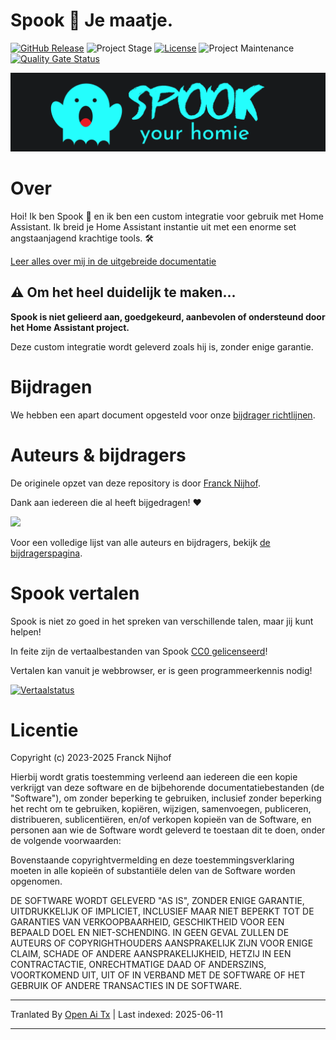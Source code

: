 # Spook 👻 Je maatje.

[![GitHub Release][releases-shield]][releases]
![Project Stage][project-stage-shield]
[![License][license-shield]](https://raw.githubusercontent.com/frenck/spook/main/LICENSE.md)
![Project Maintenance][maintenance-shield]
[![Quality Gate Status][sonarcloud-shield]][sonarcloud]

![Spook - Je maatje](https://raw.githubusercontent.com/frenck/spook/main/logos/logo_wordmark_catchphrase_2048x512.png)

# Over

Hoi! Ik ben Spook 👻 en ik ben een custom integratie voor gebruik met Home Assistant.
Ik breid je Home Assistant instantie uit met een enorme set angstaanjagend krachtige
tools. 🛠️

[Leer alles over mij in de uitgebreide documentatie](https://spook.boo/)

## ⚠️ Om het heel duidelijk te maken...

**Spook is niet gelieerd aan, goedgekeurd, aanbevolen of ondersteund door het Home Assistant project.**

Deze custom integratie wordt geleverd zoals hij is, zonder enige garantie.

# Bijdragen

We hebben een apart document opgesteld voor onze [bijdrager richtlijnen](https://spook.boo/development).

# Auteurs & bijdragers

De originele opzet van deze repository is door [Franck Nijhof][frenck].

Dank aan iedereen die al heeft bijgedragen! ❤️

<a href="https://github.com/frenck/spook/graphs/contributors">
  <img src="https://contrib.rocks/image?repo=frenck/spook" />
</a>

Voor een volledige lijst van alle auteurs en bijdragers,
bekijk [de bijdragerspagina][contributors].

# Spook vertalen

Spook is niet zo goed in het spreken van verschillende talen, maar jij kunt helpen!

In feite zijn de vertaalbestanden van Spook [CC0 gelicenseerd](https://raw.githubusercontent.com/frenck/spook/main/custom_components/spook/translations/LICENSE.md)!

Vertalen kan vanuit je webbrowser, er is geen programmeerkennis
nodig!

[![Vertaalstatus](https://hosted.weblate.org/widgets/spook/-/integration/open-graph.png)](https://hosted.weblate.org/engage/spook/)

# Licentie

Copyright (c) 2023-2025 Franck Nijhof

Hierbij wordt gratis toestemming verleend aan iedereen die een kopie verkrijgt
van deze software en de bijbehorende documentatiebestanden (de "Software"), om zonder beperking te gebruiken,
inclusief zonder beperking het recht om te gebruiken, kopiëren, wijzigen, samenvoegen, publiceren, distribueren, sublicentiëren, en/of verkopen
kopieën van de Software, en personen aan wie de Software wordt geleverd te toestaan dit te doen, onder de volgende voorwaarden:

Bovenstaande copyrightvermelding en deze toestemmingsverklaring moeten in alle
kopieën of substantiële delen van de Software worden opgenomen.

DE SOFTWARE WORDT GELEVERD "AS IS", ZONDER ENIGE GARANTIE, UITDRUKKELIJK OF
IMPLICIET, INCLUSIEF MAAR NIET BEPERKT TOT DE GARANTIES VAN VERKOOPBAARHEID,
GESCHIKTHEID VOOR EEN BEPAALD DOEL EN NIET-SCHENDING. IN GEEN GEVAL ZULLEN DE
AUTEURS OF COPYRIGHTHOUDERS AANSPRAKELIJK ZIJN VOOR ENIGE CLAIM, SCHADE OF ANDERE
AANSPRAKELIJKHEID, HETZIJ IN EEN CONTRACTACTIE, ONRECHTMATIGE DAAD OF ANDERSZINS,
VOORTKOMEND UIT, UIT OF IN VERBAND MET DE SOFTWARE OF HET GEBRUIK OF ANDERE TRANSACTIES IN DE
SOFTWARE.

[contributors]: https://github.com/frenck/spook/graphs/contributors
[frenck]: https://github.com/frenck
[license-shield]: https://img.shields.io/github/license/frenck/spook.svg
[project-stage-shield]: https://img.shields.io/badge/project%20stage-SPOOKED-red.svg
[releases-shield]: https://img.shields.io/github/release/frenck/spook.svg
[releases]: https://github.com/frenck/spook/releases
[maintenance-shield]: https://img.shields.io/maintenance/yes/2025.svg
[sonarcloud-shield]: https://sonarcloud.io/api/project_badges/measure?project=frenck_python-elgato&metric=alert_status
[sonarcloud]: https://sonarcloud.io/summary/new_code?id=frenck_python-elgato


---


Tranlated By [Open Ai Tx](https://github.com/OpenAiTx/OpenAiTx) | Last indexed: 2025-06-11


---
